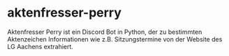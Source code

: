# aktenfresser-perry
Aktenfresser Perry ist ein Discord Bot in Python, der zu bestimmten Aktenzeichen Informationen wie z.B. Sitzungstermine von der Website des LG Aachens extrahiert.
